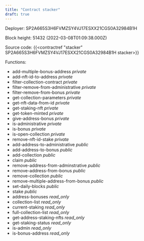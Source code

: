 ```yaml
---
title: "Contract stacker"
draft: true
---
```

Deployer: SP2A665S3H6FVMZSY4VJ17ESXX21CGS0A32984B1H


 



Block height: 51432 (2022-03-08T01:09:38.000Z)

Source code: {{<contractref "stacker" SP2A665S3H6FVMZSY4VJ17ESXX21CGS0A32984B1H stacker>}}

Functions:

* add-multiple-bonus-address _private_
* add-nft-id-to-address _private_
* filter-collection-contract _private_
* filter-remove-from-administrative _private_
* filter-remove-from-bonus _private_
* get-collection-parameters _private_
* get-nft-data-from-id _private_
* get-staking-nft _private_
* get-token-minted _private_
* give-address-bonus _private_
* is-administrative _private_
* is-bonus _private_
* is-open-collection _private_
* remove-nft-id-stake _private_
* add-address-to-administrative _public_
* add-address-to-bonus _public_
* add-collection _public_
* claim _public_
* remove-address-from-adminstrative _public_
* remove-address-from-bonus _public_
* remove-collection _public_
* remove-multiple-address-from-bonus _public_
* set-daily-blocks _public_
* stake _public_
* address-bonuses _read_only_
* collection-list _read_only_
* current-staking _read_only_
* full-collection-list _read_only_
* get-address-staking-nfts _read_only_
* get-staking-status _read_only_
* is-admin _read_only_
* is-bonus-address _read_only_
